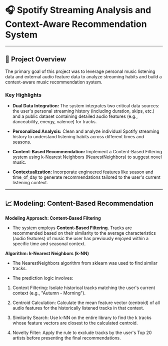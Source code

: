 # 🎧 Spotify Streaming Analysis and Context-Aware Recommendation System

---

## 📝 Project Overview

The primary goal of this project was to leverage personal music listening data and external audio feature data to analyze streaming habits and build a context-aware music recommendation system.

### Key Highlights

* **Dual Data Integration:** The system integrates two critical data sources: the user's personal streaming history (including duration, skips, etc.) and a public dataset containing detailed audio features (e.g., danceability, energy, valence) for tracks.

* **Personalized Analysis:** Clean and analyze individual Spotify streaming history to understand listening habits across different times and seasons.

* **Content-Based Recommendation:** Implement a Content-Based Filtering system using k-Nearest Neighbors (NearestNeighbors) to suggest novel music.

* **Contextualization:** Incorporate engineered features like season and time_of_day to generate recommendations tailored to the user's current listening context.

---

## 📈 Modeling: Content-Based Recommendation

**Modeling Approach: Content-Based Filtering**

* The system employs **Content-Based Filtering**. Tracks are recommended based on their similarity to the average characteristics (audio features) of music the user has previously enjoyed within a specific time and seasonal context.

**Algorithm: k-Nearest Neighbors (k-NN)**
* The NearestNeighbors algorithm from sklearn was used to find similar tracks.

* The prediction logic involves:

1. Context Filtering: Isolate historical tracks matching the user's current context (e.g., "Autumn - Morning").

2. Centroid Calculation: Calculate the mean feature vector (centroid) of all audio features for the historically listened tracks in that context.

3. Similarity Search: Use k-NN on the entire library to find the k tracks whose feature vectors are closest to the calculated centroid.

4. Novelty Filter: Apply the rule to exclude tracks by the user's Top 20 artists before presenting the final recommendations.
